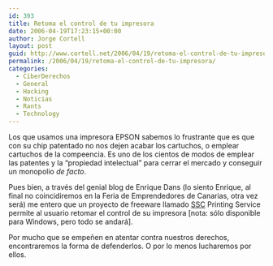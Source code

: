 ```yaml
---
id: 393
title: Retoma el control de tu impresora
date: 2006-04-19T17:23:15+00:00
author: Jorge Cortell
layout: post
guid: http://www.cortell.net/2006/04/19/retoma-el-control-de-tu-impresora/
permalink: /2006/04/19/retoma-el-control-de-tu-impresora/
categories:
  - CiberDerechos
  - General
  - Hacking
  - Noticias
  - Rants
  - Technology
---
```

Los que usamos una impresora EPSON sabemos lo frustrante que es que con su chip patentado no nos dejen acabar los cartuchos, o emplear cartuchos de la compeencia. Es uno de los cientos de modos de emplear las patentes y la &#8220;propiedad intelectual&#8221; para cerrar el mercado y conseguir un monopolio _de facto_.

Pues bien, a través del genial blog de Enrique Dans (lo siento Enrique, al final no coincidiremos en la Feria de Emprendedores de Canarias, otra vez será) me entero que un proyecto de freeware llamado [SSC](http://www.ssclg.com/epsone.shtml) Printing Service permite al usuario retomar el control de su impresora [nota: sólo disponible para Windows, pero todo se andará].

Por mucho que se empeñen en atentar contra nuestros derechos, encontraremos la forma de defenderlos. O por lo menos lucharemos por ellos.